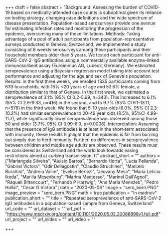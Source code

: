 +++
draft = false
abstract = "Background: Assessing the burden of COVID-19 based on medically-attended case counts is suboptimal given its reliance on testing strategy, changing case definitions and the wide spectrum of disease presentation. Population-based serosurveys provide one avenue for estimating infection rates and monitoring the progression of the epidemic, overcoming many of these limitations. Methods: Taking advantage of a pool of adult participants from population-representative surveys conducted in Geneva, Switzerland, we implemented a study consisting of 8 weekly serosurveys among these participants and their household members older than 5 years. We tested each participant for anti-SARS-CoV-2-IgG antibodies using a commercially available enzyme-linked immunosorbent assay (Euroimmun AG, Lubeck, Germany). We estimated seroprevalence using a Bayesian regression model taking into account test performance and adjusting for the age and sex of Geneva's population. Results: In the first three weeks, we enrolled 1335 participants coming from 633 households, with 16% <20 years of age and 53.6% female, a distribution similar to that of Geneva. In the first week, we estimated a seroprevalence of 3.1% (95% CI 0.2-5.99, n=343). This increased to 6.1% (95% CI 2.6-9.33, n=416) in the second, and to 9.7% (95% CI 6.1-13.11, n=576) in the third week. We found that 5-19 year-olds (6.0%, 95% CI 2.3-10.2%) had similar seroprevalence to 20-49 year olds (8.5%, 95%CI 4.99-11.7), while significantly lower seroprevalence was observed among those 50 and older (3.7%, 95% CI 0.99-6.0, p=0.0008). Interpretation: Assuming that the presence of IgG antibodies is at least in the short-term associated with immunity, these results highlight that the epidemic is far from burning out simply due to herd immunity. Further, no differences in seroprevalence between children and middle age adults are observed. These results must be considered as Switzerland and the world look towards easing restrictions aimed at curbing transmission. tt"
abstract_short = ""
authors = ["Mariangela Silveira", "Aluisio Barros",  "Bernardo Horta", "Lucia Pellanda", "Gabriel Victora", "Odir Dellagostin",  "Claudio Struchiner", "Marcelo Burattini", "Andreia Valim", "Evelise Berlezi", "Jeovany Mesa", "Maria Leticia Ikeda", "Marilia Mesenburg", "Marina Mantesso", "Marinel Dall'Agnol", "Raqueli Bittencourt", "Fernando P Hartwig", "Ana Maria Menezes", "Pedro Hallal", "Cesar G Victora"]
date = "2020-05-06"
image = "sero_bern.PNG"
image_preview = "sero_bern.PNG"
math = true
publication = "In *medrxiv*"
publication_short = ""
title = "Repeated seroprevalence of anti-SARS-CoV-2 IgG antibodies in a population-based sample from Geneva, Switzerland"
url_code = ""
url_dataset = ""
url_pdf = "https://www.medrxiv.org/content/10.1101/2020.05.02.20088898v1.full.pdf"
url_project = ""
url_slides = ""
url_video = ""

+++

